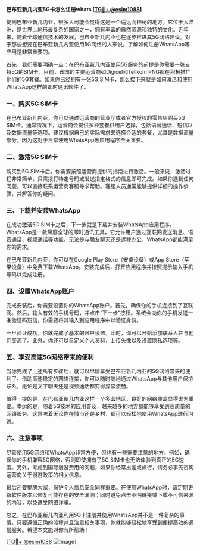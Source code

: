 **巴布亚新几内亚5G卡怎么注册whats [[TG💪+ @esim1088](https://t.me/s/esim1088)]**

提到巴布亚新几内亚，很多人可能会觉得这是一个遥远而神秘的地方。它位于大洋洲，是世界上地形最复杂的国家之一，拥有丰富的自然资源和独特的文化。近年来，随着全球通信技术的发展，巴布亚新几内亚也在逐步推进其5G网络建设。对于那些想要在巴布亚新几内亚使用5G网络的人来说，了解如何注册WhatsApp等应用是非常重要的。

首先，我们需要明确一点：在巴布亚新几内亚使用5G服务的前提是你需要一张支持5G的SIM卡。目前，该国的主要运营商如Digicel和Telikom PNG都在积极推广他们的5G套餐。如果你已经拥有一张5G SIM卡，那么接下来就是如何激活和使用WhatsApp这样的即时通讯软件了。

### 一、购买5G SIM卡

在巴布亚新几内亚，你可以通过运营商的营业厅或者官方授权的零售店购买5G SIM卡。通常情况下，运营商会提供多种套餐供用户选择，包括语音通话、短信以及数据流量等选项。建议根据自己的实际需求来选择合适的套餐，尤其是数据流量部分，因为这对于日常使用WhatsApp等应用程序至关重要。

### 二、激活5G SIM卡

购买到5G SIM卡后，你需要按照运营商提供的指南进行激活。一般来说，激活过程非常简单，只需拨打特定号码或发送指定格式的信息即可完成。如果你遇到任何问题，可以直接联系运营商客服寻求帮助。客服人员通常能够提供详细的操作步骤，并解答你的疑问。

### 三、下载并安装WhatsApp

在成功激活5G SIM卡之后，下一步就是下载并安装WhatsApp应用程序。WhatsApp是一款风靡全球的即时通讯工具，它允许用户通过互联网发送消息、语音通话、视频通话等功能。无论是与朋友聊天还是远程办公，WhatsApp都能满足你的需求。

在巴布亚新几内亚，你可以在Google Play Store（安卓设备）或App Store（苹果设备）中免费下载WhatsApp。安装完成后，打开应用程序并按照提示输入手机号码以完成注册。

### 四、设置WhatsApp账户

完成安装后，你需要设置你的WhatsApp账户。首先，确保你的手机连接到了互联网。然后，输入有效的手机号码，并点击“下一步”按钮。系统会向你的手机发送一条验证码短信，你需要将其输入到应用程序中以验证身份。

一旦验证成功，你就完成了基本的账户设置。此时，你可以开始添加联系人并与他们交流了。此外，你还可以自定义个人资料，上传头像以及设置隐私选项等。

### 五、享受高速5G网络带来的便利

当你完成了上述所有步骤后，就可以尽情享受巴布亚新几内亚的5G网络带来的便利了。借助高速稳定的网络连接，你可以随时随地通过WhatsApp与其他用户保持联系，无论是文字聊天还是视频通话都变得异常流畅。

值得一提的是，在巴布亚新几内亚这样一个多山地区，良好的网络覆盖显得尤为重要。幸运的是，随着5G技术的应用普及，越来越多的地方都能够享受到高质量的网络服务。这意味着无论你在城市还是乡村，都可以轻松地使用WhatsApp进行沟通。

### 六、注意事项

尽管使用5G网络和WhatsApp非常方便，但也有一些需要注意的地方。例如，确保你的手机兼容5G网络，否则即使拥有了5G SIM卡也无法体验到真正的5G速度。另外，考虑到国际漫游费用的问题，如果你经常出差或旅行，请务必事先咨询运营商关于漫游政策的相关信息。

最后还要提醒大家，保护个人信息安全同样重要。在使用WhatsApp时，请定期更新软件版本以修复可能存在的安全漏洞；同时避免点击不明链接或下载不可信来源的内容，以免遭受网络诈骗。

总之，在巴布亚新几内亚利用5G卡注册并使用WhatsApp并不是一件复杂的事情。只要遵循正确的流程并且注意相关事项，你就能够轻松地享受到便捷高效的通信服务。希望本文能对你有所帮助！

[[TG💪+ @esim1088](https://t.me/s/esim1088) ![Image](https://i.postimg.cc/4NQfJmqS/Snipaste-2025-05-13-00-14-12.png)]